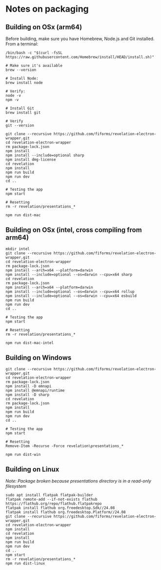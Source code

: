 # Notes on packaging

## Building on OSx (arm64)

Before building, make sure you have Homebrew, Node.js and Git installed. From a terminal:

```shell
/bin/bash -c "$(curl -fsSL https://raw.githubusercontent.com/Homebrew/install/HEAD/install.sh)"

# Make sure it's available
brew --version

# Install Node:
brew install node

# Verify:
node -v
npm -v

# Install Git
brew install git

# Verify
git --version
```

```shell
git clone --recursive https://github.com/fiforms/revelation-electron-wrapper.git
cd revelation-electron-wrapper
rm package-lock.json
npm install
npm install --include=optional sharp
npm install dmg-license
cd revelation
npm install
npm run build
npm run dev
cd ..

# Testing the app
npm start

# Resetting
rm -r revelation/presentations_*

npm run dist-mac
```

## Building on OSx (intel, cross compiling from arm64)

```shell
mkdir intel
git clone --recursive https://github.com/fiforms/revelation-electron-wrapper.git
cd revelation-electron-wrapper
rm package-lock.json
npm install --arch=x64 --platform=darwin
npm install --include=optional --os=darwin --cpu=x64 sharp
cd revelation
rm package-lock.json
npm install --arch=x64 --platform=darwin
npm install --include=optional --os=darwin --cpu=x64 rollup
npm install --include=optional --os=darwin --cpu=x64 esbuild
npm run build
npm run dev
cd ..

# Testing the app
npm start

# Resetting
rm -r revelation/presentations_*

npm run dist-mac-intel
```
## Building on Windows

```shell
git clone --recursive https://github.com/fiforms/revelation-electron-wrapper.git
cd revelation-electron-wrapper
rm package-lock.json
npm install -D emnapi
npm install @emnapi/runtime
npm install -D sharp
cd revelation
rm package-lock.json
npm install
npm run build
npm run dev
cd ..

# Testing the app
npm start

# Resetting
Remove-Item -Recurse -Force revelation\presentations_*

npm run dist-win
```

## Building on Linux

*Note: Package broken because presentations directory is in a read-only filesystem*

```shell
sudo apt install flatpak flatpak-builder
flatpak remote-add --if-not-exists flathub https://flathub.org/repo/flathub.flatpakrepo
flatpak install flathub org.freedesktop.Sdk//24.08
flatpak install flathub org.freedesktop.Platform//24.08
git clone --recursive https://github.com/fiforms/revelation-electron-wrapper.git
cd revelation-electron-wrapper
npm install
cd revelation
npm install
npm run build
npm run dev
cd ..
npm start
rm -r revelation/presentations_*
npm run dist-linux

```